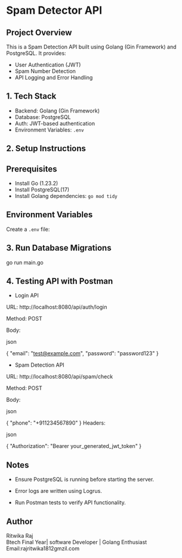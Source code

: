 # Spam Detector API

## Project Overview
This is a Spam Detection API built using Golang (Gin Framework) and PostgreSQL. It provides:
- User Authentication (JWT)
- Spam Number Detection
- API Logging and Error Handling

## 1. Tech Stack
- Backend: Golang (Gin Framework)
- Database: PostgreSQL
- Auth: JWT-based authentication
- Environment Variables: `.env`

## 2. Setup Instructions

## Prerequisites
- Install Go (1.23.2)
- Install PostgreSQL(17)
- Install Golang dependencies: `go mod tidy`

## Environment Variables
Create a `.env` file:

## 3. Run Database Migrations

go run main.go

## 4. Testing API with Postman

- Login API

URL: http://localhost:8080/api/auth/login

Method: POST

Body:

json

{
  "email": "test@example.com",
  "password": "password123"
}

- Spam Detection API

URL: http://localhost:8080/api/spam/check

Method: POST

Body:

json

{
  "phone": "+911234567890"
}
Headers:

json

{
  "Authorization": "Bearer your_generated_jwt_token"
}

## Notes

- Ensure PostgreSQL is running before starting the server.

- Error logs are written using Logrus.

- Run Postman tests to verify API functionality.
## Author

Ritwika Raj  
Btech Final Year| software Developer | Golang Enthusiast  
Email:rajritwika1812gmzil.com  
